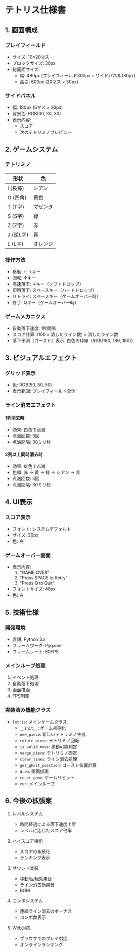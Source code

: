 # テトリス仕様書

## 1. 画面構成
### プレイフィールド
- サイズ: 10×20マス
- ブロックサイズ: 30px
- 総画面サイズ:
  - 幅: 480px (プレイフィールド300px + サイドパネル180px)
  - 高さ: 600px (20マス × 30px)

### サイドパネル
- 幅: 180px (6マス × 30px)
- 背景色: RGB(30, 30, 30)
- 表示内容:
  - スコア
  - 次のテトリミノプレビュー

## 2. ゲームシステム
### テトリミノ
| 形状 | 色 |
|------|-----|
| I (長棒) | シアン |
| O (四角) | 黄色 |
| T (T字) | マゼンタ |
| S (S字) | 緑 |
| Z (Z字) | 赤 |
| J (逆L字) | 青 |
| L (L字) | オレンジ |

### 操作方法
- 移動: ←→キー
- 回転: ↑キー
- 高速落下: ↓キー（ソフトドロップ）
- 即時落下: スペースキー（ハードドロップ）
- リトライ: スペースキー（ゲームオーバー時）
- 終了: Qキー（ゲームオーバー時）

### ゲームメカニクス
- 自動落下速度: 1秒間隔
- スコア計算: (100 × 消したライン数) × 消したライン数
- 落下予測（ゴースト）表示: 白色の枠線（RGB(180, 180, 180)）

## 3. ビジュアルエフェクト
### グリッド表示
- 色: RGB(50, 50, 50)
- 表示範囲: プレイフィールド全体

### ライン消去エフェクト
#### 1列消去時
- 効果: 白色で点滅
- 点滅回数: 3回
- 点滅間隔: 30ミリ秒

#### 2列以上同時消去時
- 効果: 虹色で点滅
- 色順: 赤 → 黄 → 緑 → シアン → 青
- 点滅回数: 5回
- 点滅間隔: 30ミリ秒

## 4. UI表示
### スコア表示
- フォント: システムデフォルト
- サイズ: 36px
- 色: 白

### ゲームオーバー画面
- 表示内容:
  1. "GAME OVER"
  2. "Press SPACE to Retry"
  3. "Press Q to Quit"
- フォントサイズ: 48px
- 色: 白

## 5. 技術仕様
### 開発環境
- 言語: Python 3.x
- フレームワーク: Pygame
- フレームレート: 60FPS

### メインループ処理
1. イベント処理
2. 自動落下処理
3. 画面描画
4. FPS制御

### 実装済み機能クラス
- `Tetris`: メインゲームクラス
  - `__init__`: ゲーム初期化
  - `new_piece`: 新しいテトリミノ生成
  - `rotate_piece`: テトリミノ回転
  - `is_valid_move`: 移動可能判定
  - `merge_piece`: テトリミノ固定
  - `clear_lines`: ライン消去処理
  - `get_ghost_position`: ゴースト位置計算
  - `draw`: 画面描画
  - `reset_game`: ゲームリセット
  - `run`: メインループ

## 6. 今後の拡張案
1. レベルシステム
   - 時間経過による落下速度上昇
   - レベルに応じたスコア倍率

2. ハイスコア機能
   - スコアの永続化
   - ランキング表示

3. サウンド実装
   - 移動/回転効果音
   - ライン消去効果音
   - BGM

4. コンボシステム
   - 連続ライン消去のボーナス
   - コンボ数表示

5. Web対応
   - ブラウザでのプレイ対応
   - オンラインランキング

